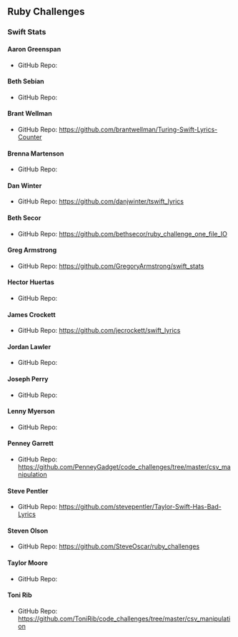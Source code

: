 ## Ruby Challenges

### Swift Stats

#### Aaron Greenspan

* GitHub Repo:

#### Beth Sebian

* GitHub Repo:

#### Brant Wellman

* GitHub Repo: https://github.com/brantwellman/Turing-Swift-Lyrics-Counter

#### Brenna Martenson

* GitHub Repo:

#### Dan Winter

* GitHub Repo: https://github.com/danjwinter/tswift_lyrics

#### Beth Secor

* GitHub Repo: https://github.com/bethsecor/ruby_challenge_one_file_IO

#### Greg Armstrong

* GitHub Repo: https://github.com/GregoryArmstrong/swift_stats

#### Hector Huertas

* GitHub Repo:

#### James Crockett

* GitHub Repo: https://github.com/jecrockett/swift_lyrics

#### Jordan Lawler

* GitHub Repo:

#### Joseph Perry

* GitHub Repo:

#### Lenny Myerson

* GitHub Repo:

#### Penney Garrett

* GitHub Repo: https://github.com/PenneyGadget/code_challenges/tree/master/csv_manipulation

#### Steve Pentler

* GitHub Repo: https://github.com/stevepentler/Taylor-Swift-Has-Bad-Lyrics

#### Steven Olson

* GitHub Repo: https://github.com/SteveOscar/ruby_challenges

#### Taylor Moore

* GitHub Repo:

#### Toni Rib

* GitHub Repo: https://github.com/ToniRib/code_challenges/tree/master/csv_manipulation
